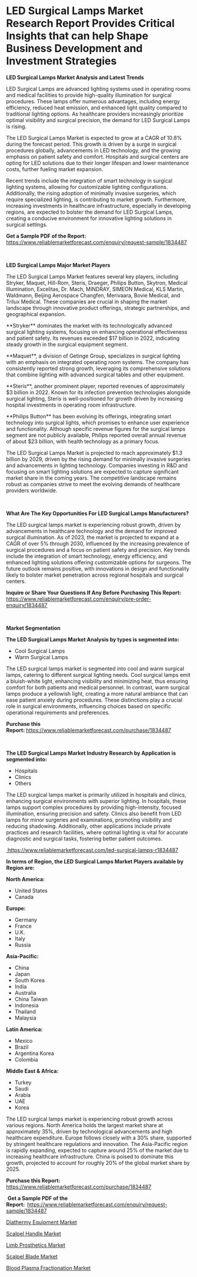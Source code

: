 <p><h1>LED Surgical Lamps Market Research Report Provides Critical Insights that can help Shape Business Development and Investment Strategies</h1></p><p><strong>LED Surgical Lamps Market Analysis and Latest Trends</strong></p>
<p><p>LED Surgical Lamps are advanced lighting systems used in operating rooms and medical facilities to provide high-quality illumination for surgical procedures. These lamps offer numerous advantages, including energy efficiency, reduced heat emission, and enhanced light quality compared to traditional lighting options. As healthcare providers increasingly prioritize optimal visibility and surgical precision, the demand for LED Surgical Lamps is rising.</p><p>The LED Surgical Lamps Market is expected to grow at a CAGR of 10.8% during the forecast period. This growth is driven by a surge in surgical procedures globally, advancements in LED technology, and the growing emphasis on patient safety and comfort. Hospitals and surgical centers are opting for LED solutions due to their longer lifespan and lower maintenance costs, further fueling market expansion.</p><p>Recent trends include the integration of smart technology in surgical lighting systems, allowing for customizable lighting configurations. Additionally, the rising adoption of minimally invasive surgeries, which require specialized lighting, is contributing to market growth. Furthermore, increasing investments in healthcare infrastructure, especially in developing regions, are expected to bolster the demand for LED Surgical Lamps, creating a conducive environment for innovative lighting solutions in surgical settings.</p></p>
<p><strong>Get a Sample PDF of the Report:&nbsp;</strong> <a href="https://www.reliablemarketforecast.com/enquiry/request-sample/1834487?utm_campaign=1875&utm_medium=2&utm_source=Github&utm_content=ia&utm_term=04032025&utm_id=led-surgical-lamps">https://www.reliablemarketforecast.com/enquiry/request-sample/1834487</a></p>
<p>&nbsp;</p>
<p><strong>LED Surgical Lamps Major Market Players</strong></p>
<p><p>The LED Surgical Lamps Market features several key players, including Stryker, Maquet, Hill-Rom, Steris, Draeger, Philips Button, Skytron, Medical Illumination, Excelitas, Dr. Mach, MINDRAY, SIMEON Medical, KLS Martin, Waldmann, Beijing Aerospace Changfen, Merivaara, Bovie Medical, and Trilux Medical. These companies are crucial in shaping the market landscape through innovative product offerings, strategic partnerships, and geographical expansion.</p><p>**Stryker** dominates the market with its technologically advanced surgical lighting systems, focusing on enhancing operational effectiveness and patient safety. Its revenues exceeded $17 billion in 2022, indicating steady growth in the surgical equipment segment. </p><p>**Maquet**, a division of Getinge Group, specializes in surgical lighting with an emphasis on integrated operating room systems. The company has consistently reported strong growth, leveraging its comprehensive solutions that combine lighting with advanced surgical tables and other equipment. </p><p>**Steris**, another prominent player, reported revenues of approximately $3 billion in 2022. Known for its infection prevention technologies alongside surgical lighting, Steris is well-positioned for growth driven by increasing hospital investments in operating room infrastructure.</p><p>**Philips Button** has been evolving its offerings, integrating smart technology into surgical lights, which promises to enhance user experience and functionality. Although specific revenue figures for the surgical lamps segment are not publicly available, Philips reported overall annual revenue of about $23 billion, with health technology as a primary focus.</p><p>The LED Surgical Lamps Market is projected to reach approximately $1.3 billion by 2029, driven by the rising demand for minimally invasive surgeries and advancements in lighting technology. Companies investing in R&D and focusing on smart lighting solutions are expected to capture significant market share in the coming years. The competitive landscape remains robust as companies strive to meet the evolving demands of healthcare providers worldwide.</p></p>
<p>&nbsp;</p>
<p><strong>What Are The Key Opportunities For LED Surgical Lamps Manufacturers?</strong></p>
<p><p>The LED surgical lamps market is experiencing robust growth, driven by advancements in healthcare technology and the demand for improved surgical illumination. As of 2023, the market is projected to expand at a CAGR of over 5% through 2030, influenced by the increasing prevalence of surgical procedures and a focus on patient safety and precision. Key trends include the integration of smart technology, energy efficiency, and enhanced lighting solutions offering customizable options for surgeons. The future outlook remains positive, with innovations in design and functionality likely to bolster market penetration across regional hospitals and surgical centers.</p></p>
<p><strong>Inquire or Share Your Questions If Any Before Purchasing This Report:</strong> <a href="https://www.reliablemarketforecast.com/enquiry/pre-order-enquiry/1834487?utm_campaign=1875&utm_medium=2&utm_source=Github&utm_content=ia&utm_term=04032025&utm_id=led-surgical-lamps">https://www.reliablemarketforecast.com/enquiry/pre-order-enquiry/1834487</a></p>
<p>&nbsp;</p>
<p><strong>Market Segmentation</strong></p>
<p><strong>The LED Surgical Lamps Market Analysis by types is segmented into:</strong></p>
<p><ul><li>Cool Surgical Lamps</li><li>Warm Surgical Lamps</li></ul></p>
<p><p>The LED surgical lamps market is segmented into cool and warm surgical lamps, catering to different surgical lighting needs. Cool surgical lamps emit a bluish-white light, enhancing visibility and minimizing heat, thus ensuring comfort for both patients and medical personnel. In contrast, warm surgical lamps produce a yellowish light, creating a more natural ambiance that can ease patient anxiety during procedures. These distinctions play a crucial role in surgical environments, influencing choices based on specific operational requirements and preferences.</p></p>
<p><strong>Purchase this Report:&nbsp;</strong><a href="https://www.reliablemarketforecast.com/purchase/1834487?utm_campaign=1875&utm_medium=2&utm_source=Github&utm_content=ia&utm_term=04032025&utm_id=led-surgical-lamps">https://www.reliablemarketforecast.com/purchase/1834487</a></p>
<p>&nbsp;</p>
<p><strong>The LED Surgical Lamps Market Industry Research by Application is segmented into:</strong></p>
<p><ul><li>Hospitals</li><li>Clinics</li><li>Others</li></ul></p>
<p><p>The LED surgical lamps market is primarily utilized in hospitals and clinics, enhancing surgical environments with superior lighting. In hospitals, these lamps support complex procedures by providing high-intensity, focused illumination, ensuring precision and safety. Clinics also benefit from LED lamps for minor surgeries and examinations, promoting visibility and reducing shadowing. Additionally, other applications include private practices and research facilities, where optimal lighting is vital for accurate diagnostic and surgical tasks, fostering better patient outcomes.</p></p>
<p><a href="https://www.reliablemarketforecast.com/led-surgical-lamps-r1834487?utm_campaign=1875&utm_medium=2&utm_source=Github&utm_content=ia&utm_term=04032025&utm_id=led-surgical-lamps">&nbsp;https://www.reliablemarketforecast.com/led-surgical-lamps-r1834487</a></p>
<p><strong>In terms of Region, the LED Surgical Lamps Market Players available by Region are:</strong></p>
<p>
    <p> <strong> North America: </strong>
        <ul>
            <li>United States</li>
            <li>Canada</li>
        </ul>
        </p> 
    <p> <strong> Europe: </strong>
        <ul>
            <li>Germany</li>
            <li>France</li>
            <li>U.K.</li>
            <li>Italy</li>
            <li>Russia</li>
        </ul>
        </p> 
    <p> <strong> Asia-Pacific: </strong>
        <ul>
            <li>China</li>
            <li>Japan</li>
            <li>South Korea</li>
            <li>India</li>
            <li>Australia</li>
            <li>China Taiwan</li>
            <li>Indonesia</li>
            <li>Thailand</li>
            <li>Malaysia</li>
        </ul>
        </p> 
    <p> <strong> Latin America: </strong>
        <ul>
            <li>Mexico</li>
            <li>Brazil</li>
            <li>Argentina Korea</li>
            <li>Colombia</li>
        </ul>
        </p> 
    <p> <strong> Middle East & Africa: </strong>
        <ul>
            <li>Turkey</li>
            <li>Saudi</li>
            <li>Arabia</li>
            <li>UAE</li>
            <li>Korea</li>
        </ul>
    </p>
    </p>
<p><p>The LED surgical lamps market is experiencing robust growth across various regions. North America holds the largest market share at approximately 35%, driven by technological advancements and high healthcare expenditure. Europe follows closely with a 30% share, supported by stringent healthcare regulations and innovation. The Asia-Pacific region is rapidly expanding, expected to capture around 25% of the market due to increasing healthcare infrastructure. China is poised to dominate this growth, projected to account for roughly 20% of the global market share by 2025.</p></p>
<p><strong>Purchase this Report: </strong><a href="https://www.reliablemarketforecast.com/purchase/1834487?utm_campaign=1875&utm_medium=2&utm_source=Github&utm_content=ia&utm_term=04032025&utm_id=led-surgical-lamps">https://www.reliablemarketforecast.com/purchase/1834487</a></p>
<p>&nbsp;<strong>Get a Sample PDF of the Report:&nbsp;&nbsp;</strong><a href="https://www.reliablemarketforecast.com/enquiry/request-sample/1834487?utm_campaign=1875&utm_medium=2&utm_source=Github&utm_content=ia&utm_term=04032025&utm_id=led-surgical-lamps">https://www.reliablemarketforecast.com/enquiry/request-sample/1834487</a></p>
<p><strong></strong></p>
<p><p><a href="https://github.com/doganaqev/Market-Research-Report-List-1/blob/main/diathermy-equipment-market.md?utm_campaign=1875&utm_medium=2&utm_source=Github&utm_content=ia&utm_term=04032025&utm_id=led-surgical-lamps">Diathermy Equipment Market</a></p><p><a href="https://github.com/yenagmah/Market-Research-Report-List-1/blob/main/scalpel-handle-market.md?utm_campaign=1875&utm_medium=2&utm_source=Github&utm_content=ia&utm_term=04032025&utm_id=led-surgical-lamps">Scalpel Handle Market</a></p><p><a href="https://github.com/navodfetiya/Market-Research-Report-List-1/blob/main/limb-prosthetics-market.md?utm_campaign=1875&utm_medium=2&utm_source=Github&utm_content=ia&utm_term=04032025&utm_id=led-surgical-lamps">Limb Prosthetics Market</a></p><p><a href="https://github.com/omemaeuseda/Market-Research-Report-List-1/blob/main/scalpel-blade-market.md?utm_campaign=1875&utm_medium=2&utm_source=Github&utm_content=ia&utm_term=04032025&utm_id=led-surgical-lamps">Scalpel Blade Market</a></p><p><a href="https://github.com/cevzarvargem/Market-Research-Report-List-1/blob/main/blood-plasma-fractionation-market.md?utm_campaign=1875&utm_medium=2&utm_source=Github&utm_content=ia&utm_term=04032025&utm_id=led-surgical-lamps">Blood Plasma Fractionation Market</a></p></p>